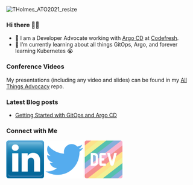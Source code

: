 ![THolmes_ATO2021_resize](https://user-images.githubusercontent.com/12778804/155916529-7727b1ef-63e7-4053-9651-6459247d6f10.jpg)

### Hi there 👋🏾
- 🔭 I am a Developer Advocate working with [Argo CD](https://argoproj.github.io/cd//) at [Codefresh](https://codefresh.io/).
- 🌱 I’m currently learning about all things GitOps, Argo, and forever learning Kubernetes 😭
<!--
**tracypholmes/tracypholmes** is a ✨ _special_ ✨ repository because its `README.md` (this file) appears on your GitHub profile.

Here are some ideas to get you started:


- 👯 I’m looking to collaborate on ...
- 🤔 I’m looking for help with ...
- 💬 Ask me about ...
- 📫 How to reach me: ...
- 😄 Pronouns: ...
- ⚡ Fun fact: ...
-->

### Conference Videos

My presentations (including any video and slides) can be found in my [All Things Advocacy](https://github.com/tracypholmes/all-things-advocacy) repo.

### Latest Blog posts
<!-- BLOG-POST-LIST:START -->
- [Getting Started with GitOps and Argo CD](https://dev.to/codefreshio/getting-started-with-gitops-and-argo-cd-1j2f)
<!-- BLOG-POST-LIST:END -->

### Connect with Me
<!-- <a href="URL_REDIRECT" target="blank"><img align="center" src="URL_TO_YOUR_IMAGE" height="100" /></a> -->
<a href="https://www.linkedin.com/in/tracypholmes" target="blank"><img align="center" src="https://github.com/tracypholmes/tracypholmes/blob/main/socials/linkedin.png" height="100" /></a> <a href="https://twitter.com/tracypholmes" target="blank"><img align="center" src="https://github.com/tracypholmes/tracypholmes/blob/main/socials/twitter.png" height="100" /></a>  <a href="https://dev.to/tracypholmes" target="blank"><img align="center" src="https://github.com/tracypholmes/tracypholmes/blob/main/socials/dev-rainbow.png" height="100" /></a>


